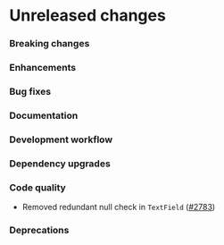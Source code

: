 # Unreleased changes

### Breaking changes

### Enhancements

### Bug fixes

### Documentation

### Development workflow

### Dependency upgrades

### Code quality

- Removed redundant null check in `TextField` ([#2783](https://github.com/Shopify/polaris-react/pull/2783))

### Deprecations
